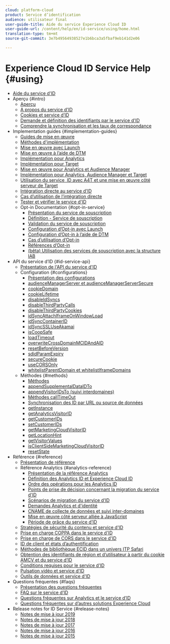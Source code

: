```yaml
---
cloud: platform-cloud
product: Service d’identification
audience: utilisateur final
user-guide-title: Aide du service Experience Cloud ID
user-guide-url: /content/help/en/id-service/using/home.html
translation-type: tm+mt
source-git-commit: 3e7b49564938527e1b6bca3a5fbaf9eb141d2e06

---
```



# Experience Cloud ID Service Help {#using}

+ [Aide du service d&#39;ID](home.md)
+ Aperçu {#intro}
   + [Aperçu](introduction/overview.md)
   + [A propos du service d&#39;ID](introduction/about-id-service.md)
   + [Cookies et service d’ID](introduction/cookies.md)
   + [Demande et définition des identifiants par le service d&#39;ID](introduction/id-request.md)
   + [Comprendre la synchronisation et les taux de correspondance](introduction/match-rates.md)
+ Implementation guides {#implementation-guides}
   + [Guides de mise en œuvre](implementation-guides/implementation-guides.md)
   + [Méthodes d&#39;implémentation](implementation-guides/implementation-methods.md)
   + [Mise en œuvre avec Launch](implementation-guides/ecid-implement-with-launch.md)
   + [Mise en œuvre à l’aide de DTM](implementation-guides/standard.md)
   + [Implémentation pour Analytics](implementation-guides/setup-analytics.md)
   + [Implémentation pour Target](implementation-guides/setup-target.md)
   + [Mise en œuvre pour Analytics et Audience Manager](implementation-guides/setup-aam-analytics.md)
   + [Implémentation pour Analytics, Audience Manager et Target](implementation-guides/setup-aam-analytics-target.md)
   + [Utilisation du service  ID avec A4T et une mise en œuvre côté serveur de Target](implementation-guides/ecid-a4t-target.md)
   + [Intégration directe au service d&#39;ID](implementation-guides/direct-integration.md)
   + [Cas d’utilisation de l’intégration directe](implementation-guides/direct-integration-examples.md)
   + [Tester et vérifier le service d&#39;ID](implementation-guides/test-verify.md)
   + Opt-in Documentation {#opt-in-service}
      + [Présentation du service de souscription](implementation-guides/opt-in-service/optin-overview.md)
      + [Définition - Service de souscription](implementation-guides/opt-in-service/getting-started.md)
      + [Validation du service de souscription](implementation-guides/opt-in-service/testing-optin-and-iab-plugin.md)
      + [Configuration d’Opt-in avec Launch](implementation-guides/opt-in-service/launch.md)
      + [Configuration d’Opt-in à l’aide de DTM](implementation-guides/opt-in-service/optin-dtm.md)
      + [Cas d’utilisation d’Opt-in](implementation-guides/opt-in-service/use-cases.md)
      + [Références d’Opt-in](implementation-guides/opt-in-service/api.md)
      + [(bêta) Utilisation des services de souscription avec la structure IAB](implementation-guides/opt-in-service/iab.md)
+ API du service d’ID {#id-service-api}
   + [Présentation de l&#39;API du service d&#39;ID](library/library.md)
   + Configuration {#configurations}
      + [Présentation des configurations](library/function-vars/function-vars.md)
      + [audienceManagerServer et audienceManagerServerSecure](library/function-vars/subdomain-config.md)
      + [cookieDomain](library/function-vars/cookiedomain.md)
      + [cookieLifetime](library/function-vars/cookielifetime.md)
      + [disableIdSyncs](library/function-vars/disableidsync.md)
      + [disableThirdPartyCalls](library/function-vars/disablethirdpartycalls.md)
      + [disableThirdPartyCookies](library/function-vars/disable-cookies.md)
      + [idSyncAttachIframeOnWindowLoad](library/function-vars/idsyncattachiframeonwindowload.md)
      + [idSyncContainerID](library/function-vars/idsyncontainerid.md)
      + [idSyncSSLUseAkamai](library/function-vars/idsyncssluseakamai.md)
      + [isCoopSafe](library/function-vars/coopsafe.md)
      + [loadTimeout](library/function-vars/loadtimeout.md)
      + [overwriteCrossDomainMCIDAndAID](library/function-vars/overwrite-visitor-id.md)
      + [resetBeforeVersion](library/function-vars/resetbeforeversion.md)
      + [sdidParamExpiry](library/function-vars/sdidparamexpiry.md)
      + [secureCookie](library/function-vars/securecookie.md)
      + [useCORSOnly](library/function-vars/use-cors-only.md)
      + [whitelistParentDomain et whitelistIframeDomains](library/function-vars/whitelistdomain.md)
   + Méthodes {#methods}
      + [Méthodes](library/get-set/get-set.md)
      + [appendSupplementalDataIDTo](library/get-set/appendsupplementaldataidto.md)
      + [appendVisitorIDsTo (suivi interdomaines)](library/get-set/appendvisitorid.md)
      + [Méthodes callTimeOut](library/get-set/timeout-functions.md)
      + [Synchronisation des ID par URL ou source de données](library/get-set/idsync.md)
      + [getInstance](library/get-set/getinstance.md)
      + [getAnalyticsVisitorID](library/get-set/getanalyticsvisitorid.md)
      + [getCustomerIDs](library/get-set/getcustomerids.md)
      + [setCustomerIDs](library/get-set/setcustomerids.md)
      + [getMarketingCloudVisitorID](library/get-set/getmcvid.md)
      + [getLocationHint](library/get-set/getlocationhint.md)
      + [getVisitorValues](library/get-set/getvisitorvalues.md)
      + [isClientSideMarketingCloudVisitorID](library/get-set/client-side-id.md)
      + [resetState](library/get-set/resetstate.md)
+ Référence {#reference}
   + [Présentation de référence](reference/reference.md)
   + Référence Analytics {#analytics-reference}
      + [Présentation de la référence Analytics](reference/analytics-reference/analytics-reference.md)
      + [Définition des Analytics ID et Experience Cloud ID](reference/analytics-reference/analytics-ids.md)
      + [Ordre des opérations pour les Analytics ID](reference/analytics-reference/analytics-order-of-operations.md)
      + [Points de prise de décision concernant la migration du service d&#39;ID](reference/analytics-reference/migration-decisions.md)
      + [Scénarios de migration du service d&#39;ID](reference/analytics-reference/migration-scenarios.md)
      + [Demandes Analytics et d&#39;identité](reference/analytics-reference/legacy-analytics.md)
      + [CNAME de collecte de données et suivi inter-domaines](reference/analytics-reference/cname.md)
      + [Mise en œuvre côté serveur alliée à JavaScript](reference/analytics-reference/server-side.md)
      + [Période de grâce du service d’ID](reference/analytics-reference/grace-period.md)    
   + [Stratégies de sécurité du contenu et service d&#39;ID](reference/csp.md)
   + [Prise en charge COPPA dans le service d&#39;ID](reference/coppa.md)
   + [Prise en charge de CORS dans le service d&#39;ID](reference/cors.md)
   + [ID de client et états d’authentification](reference/authenticated-state.md)
   + [Méthodes de bibliothèque ECID dans un univers ITP Safari](reference/ecid-library-methods.md)
   + [Obtention des identifiants de région et d’utilisateur à partir du cookie AMCV et du service d’ID](reference/regions.md)
   + [Conditions requises pour le service d&#39;ID](reference/requirements.md)
   + [Pulsation vidéo et service d&#39;ID](reference/heartbeat.md)
   + [Outils de données et service d&#39;ID](reference/dwb.md)
+ Questions fréquentes {#faqs}
   + [Présentation des questions fréquentes](faq-intro/faq-intro.md)
   + [FAQ sur le service d’ID](faq-intro/faq.md)
   + [Questions fréquentes sur Analytics et le service d’ID](faq-intro/analytics-faq.md)
   + [Questions fréquentes sur d’autres solutions Experience Cloud](faq-intro/other-faq.md)
+ Release notes for ID Service {#release-notes}
   + [Notes de mise à jour 2019](release-notes/release-notes.md)
   + [Notes de mise à jour 2018](release-notes/notes-2018.md)
   + [Notes de mise à jour 2017](release-notes/notes-2017.md)
   + [Notes de mise à jour 2016](release-notes/notes-2016.md)
   + [Notes de mise à jour 2015](release-notes/notes-2015.md)
